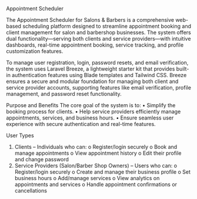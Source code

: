 Appointment Scheduler

The Appointment Scheduler for Salons & Barbers is a comprehensive web-based scheduling platform designed to streamline appointment booking and client management for salon and barbershop businesses. The system offers dual functionality—serving both clients and service providers—with intuitive dashboards, real-time appointment booking, service tracking, and profile customization features.

To manage user registration, login, password resets, and email verification, the system uses Laravel Breeze, a lightweight starter kit that provides built-in authentication features using Blade templates and Tailwind CSS. Breeze ensures a secure and modular foundation for managing both client and service provider accounts, supporting features like email verification, profile management, and password reset functionality.

Purpose and Benefits
The core goal of the system is to:
•	Simplify the booking process for clients.
•	Help service providers efficiently manage appointments, services, and business hours.
•	Ensure seamless user experience with secure authentication and real-time features.

User Types
1.	Clients – Individuals who can:
o	Register/login securely
o	Book and manage appointments
o	View appointment history
o	Edit their profile and change password
2.	Service Providers (Salon/Barber Shop Owners) – Users who can:
o	Register/login securely
o	Create and manage their business profile
o	Set business hours
o	Add/manage services
o	View analytics on appointments and services
o	Handle appointment confirmations or cancellations


